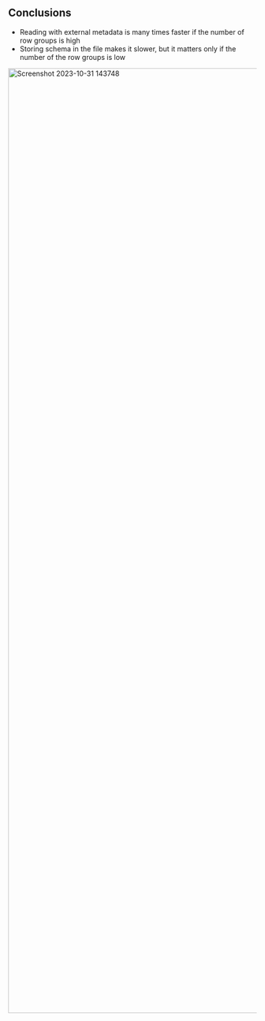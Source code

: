 ## Conclusions
- Reading with external metadata is many times faster if the number of row groups is high
- Storing schema in the file makes it slower, but it matters only if the number of the row groups is low

<img width="1916" alt="Screenshot 2023-10-31 143748" src="https://github.com/marcin-krystianc/ArrowPlayground/blob/master/ColumnReadingPerf/Snapshot_2023-11-08/external_metadata_store_schema.png">